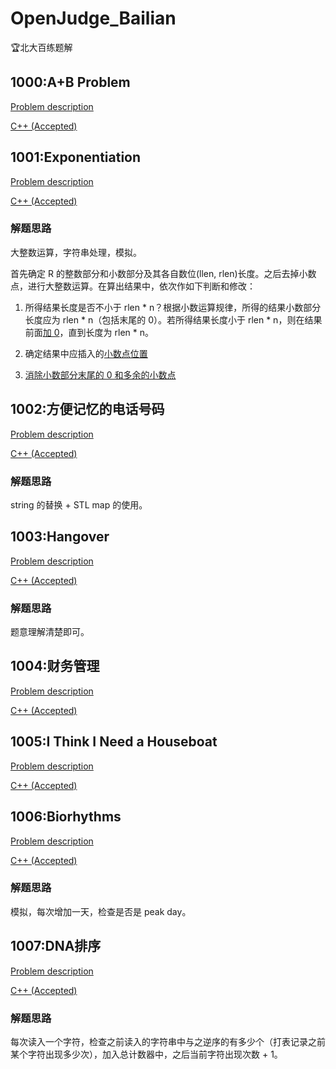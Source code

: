 # OpenJudge_Bailian
🏆北大百练题解

## 1000:A+B Problem

[Problem description](http://bailian.openjudge.cn/practice/1000/)

[C++ (Accepted)](https://github.com/Heliovic/OpenJudge_Bailian/blob/master/1000/main.cpp)

## 1001:Exponentiation

[Problem description](http://bailian.openjudge.cn/practice/1001/)

[C++ (Accepted)](https://github.com/Heliovic/OpenJudge_Bailian/blob/master/1001/main.cpp)

### 解题思路

大整数运算，字符串处理，模拟。

首先确定 R 的整数部分和小数部分及其各自数位(llen, rlen)长度。之后去掉小数点，进行大整数运算。在算出结果中，依次作如下判断和修改：

1. 所得结果长度是否不小于 rlen * n？根据小数运算规律，所得的结果小数部分长度应为 rlen * n（包括末尾的 0）。若所得结果长度小于 rlen * n，则在结果前面[加 0](https://github.com/Heliovic/OpenJudge_Bailian/blob/master/1001/main.cpp#L63)，直到长度为 rlen * n。

2. 确定结果中应插入的[小数点位置](https://github.com/Heliovic/OpenJudge_Bailian/blob/master/1001/main.cpp#L66)

3. [消除小数部分末尾的 0 和多余的小数点](https://github.com/Heliovic/OpenJudge_Bailian/blob/master/1001/main.cpp#L70)

## 1002:方便记忆的电话号码

[Problem description](http://bailian.openjudge.cn/practice/1002/)

[C++ (Accepted)](https://github.com/Heliovic/OpenJudge_Bailian/blob/master/1002/main.cpp)

### 解题思路

string 的替换 + STL map 的使用。

## 1003:Hangover

[Problem description](http://bailian.openjudge.cn/practice/1003/)

[C++ (Accepted)](https://github.com/Heliovic/OpenJudge_Bailian/blob/master/1003/main.cpp)

### 解题思路

题意理解清楚即可。

## 1004:财务管理

[Problem description](http://bailian.openjudge.cn/practice/1004/)

[C++ (Accepted)](https://github.com/Heliovic/OpenJudge_Bailian/blob/master/1004/main.cpp)

## 1005:I Think I Need a Houseboat

[Problem description](http://bailian.openjudge.cn/practice/1005/)

[C++ (Accepted)](https://github.com/Heliovic/OpenJudge_Bailian/blob/master/1005/main.cpp)

## 1006:Biorhythms

[Problem description](http://bailian.openjudge.cn/practice/1006/)

[C++ (Accepted)](https://github.com/Heliovic/OpenJudge_Bailian/blob/master/1006/main.cpp)

### 解题思路

模拟，每次增加一天，检查是否是 peak day。

## 1007:DNA排序

[Problem description](http://bailian.openjudge.cn/practice/1007/)

[C++ (Accepted)](https://github.com/Heliovic/OpenJudge_Bailian/blob/master/1007/main.cpp)

### 解题思路

每次读入一个字符，检查之前读入的字符串中与之逆序的有多少个（打表记录之前某个字符出现多少次），加入总计数器中，之后当前字符出现次数 + 1。
